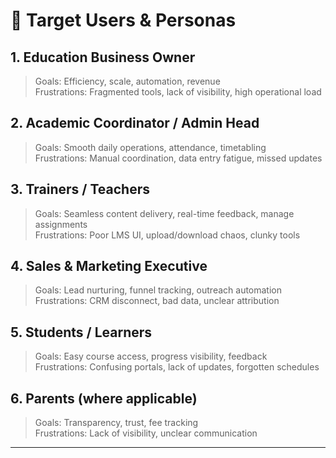 # 👥 Target Users & Personas

## 1. Education Business Owner
> Goals: Efficiency, scale, automation, revenue  
> Frustrations: Fragmented tools, lack of visibility, high operational load

## 2. Academic Coordinator / Admin Head  
> Goals: Smooth daily operations, attendance, timetabling  
> Frustrations: Manual coordination, data entry fatigue, missed updates

## 3. Trainers / Teachers  
> Goals: Seamless content delivery, real-time feedback, manage assignments  
> Frustrations: Poor LMS UI, upload/download chaos, clunky tools

## 4. Sales & Marketing Executive  
> Goals: Lead nurturing, funnel tracking, outreach automation  
> Frustrations: CRM disconnect, bad data, unclear attribution

## 5. Students / Learners  
> Goals: Easy course access, progress visibility, feedback  
> Frustrations: Confusing portals, lack of updates, forgotten schedules

## 6. Parents (where applicable)  
> Goals: Transparency, trust, fee tracking  
> Frustrations: Lack of visibility, unclear communication

---

